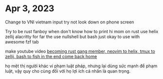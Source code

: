 # Apr 3, 2023

Change to VNI vietnam input try not look down on phone screen

Try to be rust fanboy when don't know how to print hi mom on rust use helix zellij   alacritty for far the use nullshell but bash just okay to use with awesome fzf tab 

make youtube video [becoming rust gang member, neovim to helix, tmux to zellij, bash to fish     in the end come back home](becoming%20rust%20gang%20member,%20neovim%20to%20helix,%20tmux%20to%20zellij,%20bash%20to%20fish%20%20%20%20%20in%20the%20end%20come%20back%20home.md)

họ mệt thị người khác vi phạm luật pháp, nhưng lại dùng sức mạnh để phạm luật, vậy quy cho cùng đối với họ lợi ích cá nhân là quan trọng.
